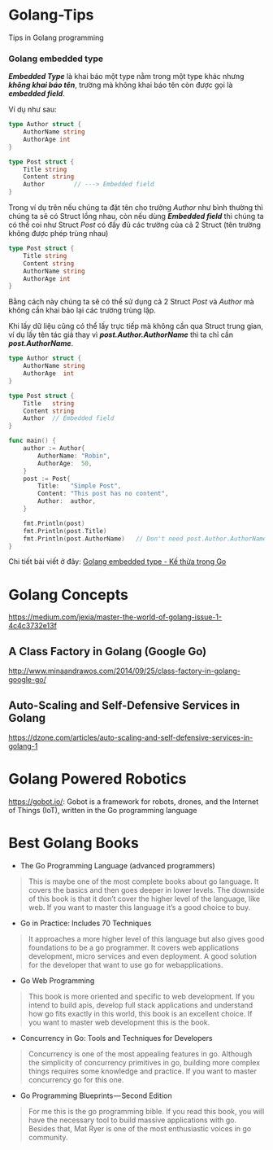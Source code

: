 # Golang-Tips
Tips in Golang programming

### Golang embedded type
***Embedded Type*** là khai báo một type nằm trong một type khác nhưng ***không khai báo tên***, trường mà không khai báo tên còn được gọi là ***embedded field***. 

Ví dụ như sau: 
```go
type Author struct {
    AuthorName string
    AuthorAge int
}

type Post struct {
    Title string
    Content string
    Author        // ---> Embedded field
}
```
Trong ví dụ trên nếu chúng ta đặt tên cho trường *Author* như bình thường thì chúng ta sẽ có Struct lồng nhau, còn nếu dùng ***Embedded field*** thì chúng ta có thể coi như Struct *Post* có đầy đủ các trường của cả 2 Struct (tên trường không được phép trùng nhau)

```go
type Post struct {
    Title string
    Content string
    AuthorName string
    AuthorAge int
}
```
Bằng cách này chúng ta sẽ có thể sử dụng cả 2 Struct *Post* và *Author* mà không cần khai báo lại các trường trùng lặp.

Khi lấy dữ liệu cũng có thể lấy trực tiếp mà không cần qua Struct trung gian, ví dụ lấy tên tác giả thay vì ***post.Author.AuthorName*** thì ta chỉ cần ***post.AuthorName***.

```go
type Author struct {
	AuthorName string
	AuthorAge  int
}

type Post struct {
	Title   string
	Content string
	Author  // Embedded field
}

func main() {
	author := Author{
		AuthorName: "Robin",
		AuthorAge:  50,
	}
	post := Post{
		Title:   "Simple Post",
		Content: "This post has no content",
		Author:  author,
	}

	fmt.Println(post)
	fmt.Println(post.Title)
	fmt.Println(post.AuthorName)   // Don't need post.Author.AuthorName
}
```
Chi tiết bài viết ở đây: [Golang embedded type - Kế thừa trong Go](https://techmaster.vn/posts/34682/golang-embedded-type-ke-thua-trong-go)


# Golang Concepts

https://medium.com/jexia/master-the-world-of-golang-issue-1-4c4c3732e13f

## A Class Factory in Golang (Google Go)

http://www.minaandrawos.com/2014/09/25/class-factory-in-golang-google-go/

## Auto-Scaling and Self-Defensive Services in Golang
https://dzone.com/articles/auto-scaling-and-self-defensive-services-in-golang-1


# Golang Powered Robotics
https://gobot.io/: Gobot is a framework for robots, drones, and the Internet of Things (IoT), written in the Go programming language

# Best Golang Books
- The Go Programming Language (advanced programmers)
> This is maybe one of the most complete books about go language. It covers the basics and then goes deeper in lower levels. The downside of this book is that it don’t cover the higher level of the language, like web.
If you want to master this language it’s a good choice to buy.

- Go in Practice: Includes 70 Techniques
> It approaches a more higher level of this language but also gives good foundations to be a go programmer. It covers web applications development, micro services and even deployment.
A good solution for the developer that want to use go for webapplications.

- Go Web Programming
> This book is more oriented and specific to web development. If you intend to build apis, develop full stack applications and understand how go fits exactly in this world, this book is an excellent choice.
If you want to master web development this is the book.

- Concurrency in Go: Tools and Techniques for Developers
> Concurrency is one of the most appealing features in go. Although the simplicity of concurrency primitives in go, building more complex things requires some knowledge and practice.
If you want to master concurrency go for this one.

- Go Programming Blueprints — Second Edition
> For me this is the go programming bible. If you read this book, you will have the necessary tool to build massive applications with go. Besides that, Mat Ryer is one of the most enthusiastic voices in go community.
